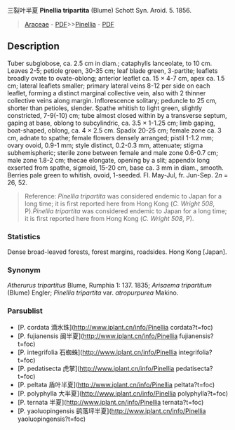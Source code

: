 三裂叶半夏 **Pinellia tripartita** (Blume) Schott Syn. Aroid. 5. 1856.

> [Araceae](http://www.iplant.cn/info/Araceae?t=foc) - [PDF](http://www.iplant.cn/foc/pdf/Araceae.pdf)>>[Pinellia](http://www.iplant.cn/info/Pinellia?t=foc) - [PDF](http://www.iplant.cn/foc/pdf/Pinellia.pdf)

## Description

Tuber subglobose, ca. 2.5 cm in diam.; cataphylls lanceolate, to 10 cm. Leaves 2-5; petiole green, 30-35 cm; leaf blade green, 3-partite; leaflets broadly ovate to ovate-oblong; anterior leaflet ca. 15 × 4-7 cm, apex ca. 1.5 cm; lateral leaflets smaller; primary lateral veins 8-12 per side on each leaflet, forming a distinct marginal collective vein, also with 2 thinner collective veins along margin. Inflorescence solitary; peduncle to 25 cm, shorter than petioles, slender. Spathe whitish to light green, slightly constricted, 7-9(-10) cm; tube almost closed within by a transverse septum, gaping at base, oblong to subcylindric, ca. 3.5 × 1-1.25 cm; limb gaping, boat-shaped, oblong, ca. 4 × 2.5 cm. Spadix 20-25 cm; female zone ca. 3 cm, adnate to spathe; female flowers densely arranged; pistil 1-1.2 mm; ovary ovoid, 0.9-1 mm; style distinct, 0.2-0.3 mm, attenuate; stigma subhemispheric; sterile zone between female and male zone 0.6-0.7 cm; male zone 1.8-2 cm; thecae elongate, opening by a slit; appendix long exserted from spathe, sigmoid, 15-20 cm, base ca. 3 mm in diam., smooth. Berries pale green to whitish, ovoid, 1-seeded. Fl. May-Jul, fr. Jun-Sep. 2*n* = 26, 52.


> Reference: 
>*Pinellia tripartita* was considered endemic to Japan for a long time; it is first reported here from Hong Kong (*C. Wright 508*, P).*Pinellia tripartita* was considered endemic to Japan for a long time; it is first reported here from Hong Kong (*C. Wright 508*, P).

### Statistics
Dense broad-leaved forests, forest margins, roadsides. Hong Kong [Japan].

### Synonym
*Atherurus tripartitus* Blume, Rumphia 1: 137. 1835; *Arisaema tripartitum* (Blume) Engler; *Pinellia tripartita* var. *atropurpurea* Makino.

### Parsublist

* [P.  cordata  滴水珠](http://www.iplant.cn/info/Pinellia cordata?t=foc)
* [P.  fujianensis  闽半夏](http://www.iplant.cn/info/Pinellia fujianensis?t=foc)
* [P.  integrifolia  石蜘蛛](http://www.iplant.cn/info/Pinellia integrifolia?t=foc)
* [P.  pedatisecta  虎掌](http://www.iplant.cn/info/Pinellia pedatisecta?t=foc)
* [P.  peltata  盾叶半夏](http://www.iplant.cn/info/Pinellia peltata?t=foc)
* [P.  polyphylla  大半夏](http://www.iplant.cn/info/Pinellia polyphylla?t=foc)
* [P.  ternata  半夏](http://www.iplant.cn/info/Pinellia ternata?t=foc)
* [P.  yaoluopingensis  鹞落坪半夏](http://www.iplant.cn/info/Pinellia yaoluopingensis?t=foc)

